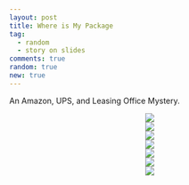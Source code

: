 ```yaml
---
layout: post
title: Where is My Package
tag:
  - random
  - story on slides
comments: true
random: true
new: true
---
```


An Amazon, UPS, and Leasing Office Mystery.

<div align="center">
  <img src="https://shawenyao.github.io/Photos/Where Is My Package/1.png" />
</div>

<div align="center">
  <img src="https://shawenyao.github.io/Photos/Where Is My Package/2.png" />
</div>

<div align="center">
  <img src="https://shawenyao.github.io/Photos/Where Is My Package/3.png" />
</div>

<div align="center">
  <img src="https://shawenyao.github.io/Photos/Where Is My Package/4.png" />
</div>

<div align="center">
  <img src="https://shawenyao.github.io/Photos/Where Is My Package/5.png" />
</div>

<div align="center">
  <img src="https://shawenyao.github.io/Photos/Where Is My Package/6.png" />
</div>

<div align="center">
  <img src="https://shawenyao.github.io/Photos/Where Is My Package/7.png" />
</div>
